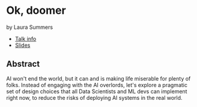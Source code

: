 # Ok, doomer
by Laura Summers
* [Talk info](https://amsterdam2023.pydata.org/cfp/talk/3L39SY/)
* [Slides](https://summerscope.github.io/slides/ok-doomer/)

## Abstract
AI won't end the world, but it can and is making life miserable for plenty of folks. Instead of engaging with the AI overlords, let's explore a pragmatic set of design choices that all Data Scientists and ML devs can implement right now, to reduce the risks of deploying AI systems in the real world.
